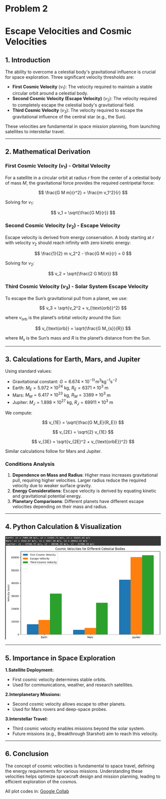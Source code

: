 # Problem 2

# Escape Velocities and Cosmic Velocities  

## **1. Introduction**  

The ability to overcome a celestial body's gravitational influence is crucial for space exploration. Three significant velocity thresholds are:  

- **First Cosmic Velocity** ($v_1$): The velocity required to maintain a stable circular orbit around a celestial body.
- **Second Cosmic Velocity (Escape Velocity)** ($v_2$): The velocity required to completely escape the celestial body's gravitational field.
- **Third Cosmic Velocity** ($v_3$): The velocity required to escape the gravitational influence of the central star (e.g., the Sun).  

These velocities are fundamental in space mission planning, from launching satellites to interstellar travel.

---

## **2. Mathematical Derivation**  

### **First Cosmic Velocity ($v_1$) - Orbital Velocity**  

For a satellite in a circular orbit at radius $r$ from the center of a celestial body of mass $M$, the gravitational force provides the required centripetal force:  

$$ \frac{G M m}{r^2} = \frac{m v_1^2}{r} $$

Solving for $v_1$:  

$$ v_1 = \sqrt{\frac{G M}{r}} $$

### **Second Cosmic Velocity ($v_2$) - Escape Velocity**  

Escape velocity is derived from energy conservation. A body starting at $r$ with velocity $v_2$ should reach infinity with zero kinetic energy:  

$$ \frac{1}{2} m v_2^2 - \frac{G M m}{r} = 0 $$

Solving for $v_2$:  

$$ v_2 = \sqrt{\frac{2 G M}{r}} $$

### **Third Cosmic Velocity ($v_3$) - Solar System Escape Velocity**  

To escape the Sun’s gravitational pull from a planet, we use:  

$$ v_3 = \sqrt{v_2^2 + v_{\text{orb}}^2} $$

where $v_{\text{orb}}$ is the planet’s orbital velocity around the Sun:  

$$ v_{\text{orb}} = \sqrt{\frac{G M_{s}}{R}} $$

where $M_{s}$ is the Sun’s mass and $R$ is the planet’s distance from the Sun.

---

## **3. Calculations for Earth, Mars, and Jupiter**  

Using standard values:  
- Gravitational constant: $G = 6.674 \times 10^{-11} \, \text{m}^3 \text{kg}^{-1} \text{s}^{-2}$  
- Earth: $M_E = 5.972 \times 10^{24}$ kg, $R_E = 6371 \times 10^3$ m  
- Mars: $M_M = 6.417 \times 10^{23}$ kg, $R_M = 3389 \times 10^3$ m  
- Jupiter: $M_J = 1.898 \times 10^{27}$ kg, $R_J = 69911 \times 10^3$ m  

We compute:

$$ v_{1E} = \sqrt{\frac{G M_E}{R_E}} $$

$$ v_{2E} = \sqrt{2} v_{1E} $$

$$ v_{3E} = \sqrt{v_{2E}^2 + v_{\text{orbE}}^2} $$

Similar calculations follow for Mars and Jupiter.

### **Conditions Analysis**

1. **Dependence on Mass and Radius**: Higher mass increases gravitational pull, requiring higher velocities. Larger radius reduce the required velocity due to weaker surface gravity.
2. **Energy Considerations**: Escape velocity is derived by equating kinetic and gravitational potential energy.
3. **Planetary Comparisons**: Different planets have different escape velocities depending on their mass and radius.

---

## **4. Python Calculation & Visualization**  

![alt text](image-5.png)

---

## **5. Importance in Space Exploration**  

**1.Satellite Deployment:**  

   - First cosmic velocity determines stable orbits.  
   - Used for communications, weather, and research satellites.  

**2.Interplanetary Missions:**  

   - Second cosmic velocity allows escape to other planets.  
   - Used for Mars rovers and deep-space probes.  

**3.Interstellar Travel:**  

   - Third cosmic velocity enables missions beyond the solar system.  
   - Future missions (e.g., Breakthrough Starshot) aim to reach this velocity.  

---

## **6. Conclusion**  

The concept of cosmic velocities is fundamental to space travel, defining the energy requirements for various missions. Understanding these velocities helps optimize spacecraft design and mission planning, leading to efficient exploration of the cosmos.

All plot codes in: [Google Collab](https://colab.research.google.com/drive/1qLvtIVOvNFZVebJs_L2Bp4DgAH0eoSg_?usp=sharing)
